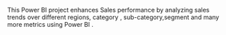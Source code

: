 This Power BI project enhances Sales performance by analyzing sales trends over different regions, category , sub-category,segment and many more metrics using Power BI .
